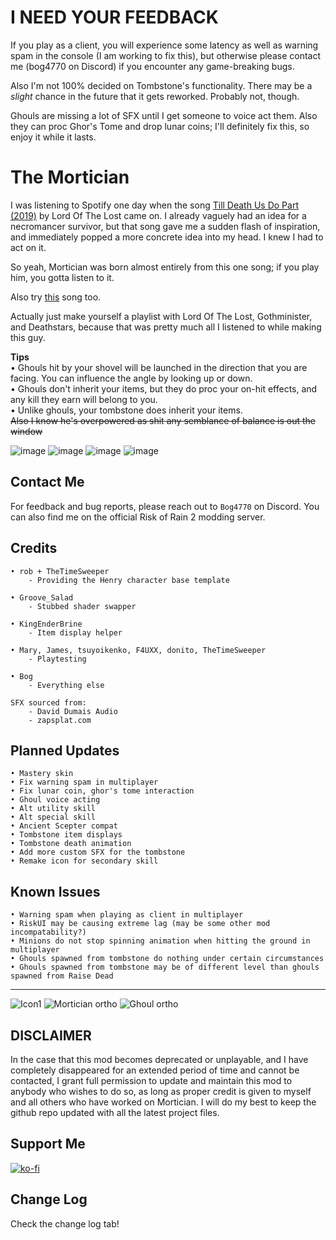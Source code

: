 # I NEED YOUR FEEDBACK
If you play as a client, you will experience some latency as well as warning spam in the console (I am working to fix this), but otherwise please contact me (bog4770 on Discord) if you encounter any game-breaking bugs.

Also I'm not 100% decided on Tombstone's functionality. There may be a _slight_ chance in the future that it gets reworked. Probably not, though.

Ghouls are missing a lot of SFX until I get someone to voice act them. Also they can proc Ghor's Tome and drop lunar coins; I'll definitely fix this, so enjoy it while it lasts.

# The Mortician
I was listening to Spotify one day when the song [Till Death Us Do Part (2019)](https://www.youtube.com/watch?v=-V8fJqamOsE) by Lord Of The Lost came on. I already vaguely had an idea for a necromancer survivor, but that song gave me a sudden flash of inspiration, and immediately popped a more concrete idea into my head. I knew I had to act on it.

So yeah, Mortician was born almost entirely from this one song; if you play him, you gotta listen to it.

Also try [this](https://www.youtube.com/watch?v=Cj0ItzIlnJ4) song too.

Actually just make yourself a playlist with Lord Of The Lost, Gothminister, and Deathstars, because that was pretty much all I listened to while making this guy.

**Tips**<br/>
• Ghouls hit by your shovel will be launched in the direction that you are facing. You can influence the angle by looking up or down.<br/>
• Ghouls don't inherit your items, but they do proc your on-hit effects, and any kill they earn will belong to you.<br/>
• Unlike ghouls, your tombstone does inherit your items.<br/>
~~Also I know he's overpowered as shit any semblance of balance is out the window~~

![image](https://github.com/BogRtM/Mortician/assets/55299061/e66356cb-d474-48ec-ab03-a2347d2b368b)
![image](https://github.com/BogRtM/Mortician/assets/55299061/8d644b23-f406-47ca-a6c6-c8eeef937fad)
![image](https://github.com/BogRtM/Mortician/assets/55299061/a1fbb110-67e9-45f2-a9cd-e6dce6cb5287)
![image](https://github.com/BogRtM/Mortician/assets/55299061/fd599f4d-2aab-491c-8ed7-b684a2c0b428)

## Contact Me
For feedback and bug reports, please reach out to `Bog4770` on Discord. You can also find me on the official Risk of Rain 2 modding server.

## Credits
```
• rob + TheTimeSweeper
    - Providing the Henry character base template

• Groove_Salad
    - Stubbed shader swapper

• KingEnderBrine
    - Item display helper
   
• Mary, James, tsuyoikenko, F4UXX, donito, TheTimeSweeper
    - Playtesting
    
• Bog
    - Everything else
```

```
SFX sourced from:
    - David Dumais Audio
    - zapsplat.com
```

## Planned Updates
```
• Mastery skin
• Fix warning spam in multiplayer
• Fix lunar coin, ghor's tome interaction
• Ghoul voice acting
• Alt utility skill
• Alt special skill
• Ancient Scepter compat
• Tombstone item displays
• Tombstone death animation
• Add more custom SFX for the tombstone
• Remake icon for secondary skill
```
## Known Issues
```
• Warning spam when playing as client in multiplayer
• RiskUI may be causing extreme lag (may be some other mod incompatability?)
• Minions do not stop spinning animation when hitting the ground in multiplayer
• Ghouls spawned from tombstone do nothing under certain circumstances
• Ghouls spawned from tombstone may be of different level than ghouls spawned from Raise Dead
```
___________
![Icon1](https://github.com/BogRtM/Mortician/assets/55299061/552c5c77-1dd3-4913-9d01-f94b78bcc89f)
![Mortician ortho](https://github.com/BogRtM/Mortician/assets/55299061/a2d1a63f-ee8f-4c2b-9a4f-ebea8f0e5706)
![Ghoul ortho](https://github.com/BogRtM/Mortician/assets/55299061/32d71956-4bdc-4370-a7b9-80e24e874b06)

## DISCLAIMER

In the case that this mod becomes deprecated or unplayable, and I have completely disappeared for an extended period of time and cannot be contacted, I grant full permission to update and maintain this mod to anybody who wishes to do so, as long as proper credit is given to myself and all others who have worked on Mortician. I will do my best to keep the github repo updated with all the latest project files.

## Support Me
[![ko-fi](https://ko-fi.com/img/githubbutton_sm.svg)](https://ko-fi.com/L3L4D8VHO)

## Change Log
Check the change log tab!

